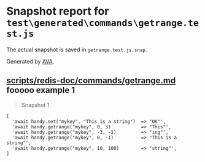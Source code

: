 # Snapshot report for `test\generated\commands\getrange.test.js`

The actual snapshot is saved in `getrange.test.js.snap`.

Generated by [AVA](https://ava.li).

## [scripts/redis-doc/commands/getrange.md](../../../../scripts/redis-doc/commands/getrange.md) fooooo example 1

> Snapshot 1

    [
      'await handy.set("mykey", "This is a string")  => "OK"',
      'await handy.getrange("mykey", 0, 3)           => "This"',
      'await handy.getrange("mykey", -3, -1)         => "ing"',
      'await handy.getrange("mykey", 0, -1)          => "This is a string"',
      'await handy.getrange("mykey", 10, 100)        => "string"',
    ]
